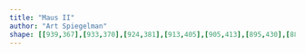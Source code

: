 ```yaml
---
title: "Maus II"
author: "Art Spiegelman"
shape: [[939,367],[933,370],[924,381],[913,405],[905,413],[895,430],[885,442],[867,459],[860,472],[858,483],[858,841],[855,951],[856,987],[854,1065],[854,1181],[850,1332],[851,1345],[847,1639],[848,1644],[853,1649],[876,1651],[884,1651],[890,1649],[899,1643],[899,1624],[903,1612],[905,1479],[908,1412],[907,1356],[911,1168],[910,1134],[913,1056],[912,1021],[915,854],[929,802],[934,792],[938,778],[951,755],[958,737],[963,711],[967,701],[969,689],[975,672],[978,658],[978,645],[982,615],[984,443],[986,436],[987,406],[985,394],[985,374],[983,370],[973,367]]
---
```

